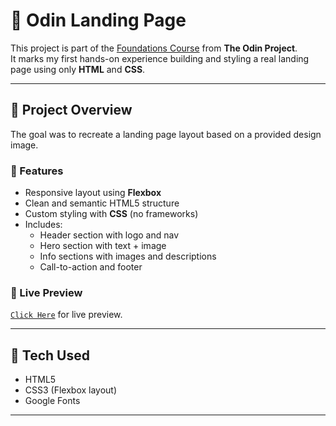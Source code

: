 # 🚀 Odin Landing Page

This project is part of the [Foundations Course](https://www.theodinproject.com/paths/foundations/courses/foundations) from **The Odin Project**.  
It marks my first hands-on experience building and styling a real landing page using only **HTML** and **CSS**.

---

## 📄 Project Overview

The goal was to recreate a landing page layout based on a provided design image.

### 🧩 Features

- Responsive layout using **Flexbox**
- Clean and semantic HTML5 structure
- Custom styling with **CSS** (no frameworks)
- Includes:
  - Header section with logo and nav
  - Hero section with text + image
  - Info sections with images and descriptions
  - Call-to-action and footer

### 🚀 Live Preview

[`Click Here`](https://devxsameer.github.io/odin-landing-page/) for live preview.

---

## 🔧 Tech Used

- HTML5
- CSS3 (Flexbox layout)
- Google Fonts

---
